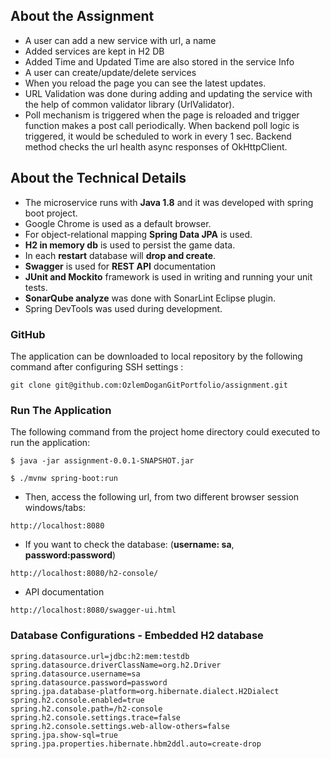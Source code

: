 ## About the Assignment
 
* A user can add a new service with url, a name
* Added services are kept in H2 DB
* Added Time and Updated Time are also stored in the service Info
* A user can create/update/delete services
* When you reload the page you can see the latest updates.
* URL Validation was done during adding and updating the service with the help of common validator library (UrlValidator).
* Poll mechanism is triggered when the page is reloaded and trigger function makes a post call periodically. When backend poll logic is triggered, it would be scheduled to work in every 1 sec. Backend method checks the url health async responses of OkHttpClient.

## About the Technical Details
* The microservice runs with **Java 1.8** and it was developed with spring boot project.
* Google Chrome is used as a default browser.
* For object-relational mapping **Spring Data JPA** is used.
* **H2 in memory db** is used to persist the game data. 
* In each **restart** database will **drop and create**.
* **Swagger** is used for **REST API** documentation  
* **JUnit and Mockito** framework is used in writing and running your unit tests.
* **SonarQube analyze** was done with SonarLint Eclipse plugin.
* Spring DevTools was used during development.

### GitHub  
  The application can be downloaded to local repository by the following command after configuring SSH settings : 
  
  ```
  git clone git@github.com:OzlemDoganGitPortfolio/assignment.git
  ```
### Run The Application
The following command from the project home directory could executed to run the application:
  
```
$ java -jar assignment-0.0.1-SNAPSHOT.jar  
```
```
$ ./mvnw spring-boot:run 
```
* Then, access the following url, from two different browser session windows/tabs:

```
http://localhost:8080
```
* If you want to check the database: (**username: sa**, **password:password**)

```
http://localhost:8080/h2-console/
```
* API documentation

```
http://localhost:8080/swagger-ui.html
```
### Database Configurations - Embedded H2 database
```
spring.datasource.url=jdbc:h2:mem:testdb
spring.datasource.driverClassName=org.h2.Driver
spring.datasource.username=sa
spring.datasource.password=password
spring.jpa.database-platform=org.hibernate.dialect.H2Dialect
spring.h2.console.enabled=true
spring.h2.console.path=/h2-console
spring.h2.console.settings.trace=false
spring.h2.console.settings.web-allow-others=false
spring.jpa.show-sql=true
spring.jpa.properties.hibernate.hbm2ddl.auto=create-drop
```


